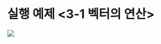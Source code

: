 # 실행 예제 <3-1 벡터의 연산>

<img src="https://file.notion.so/f/f/330690da-2da5-4b3a-b810-241e70325c82/23d195f7-9f21-49f2-ba81-4f671e9ddf0a/3-1c.gif?table=block&id=1849a5ab-333c-804d-8a22-c852ee7f9688&spaceId=330690da-2da5-4b3a-b810-241e70325c82&expirationTimestamp=1737900000000&signature=UL0oEIvrwATzjTGp4E7folTR37Xc9IyiMPrqhEQ0VgY">
